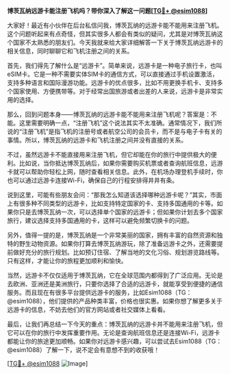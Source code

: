 **博茨瓦纳远游卡能注册飞机吗？带你深入了解这一问题[[TG💪+ @esim1088](https://t.me/s/esim1088)]**

大家好！最近有小伙伴在后台私信问我，博茨瓦纳的远游卡能不能用来注册飞机。这个问题听起来有点奇怪，但其实很多人都会有类似的疑问，尤其是对博茨瓦纳这个国家不太熟悉的朋友们。今天我就来给大家详细解答一下关于博茨瓦纳远游卡的相关信息，同时聊聊它和飞机注册之间的关系。

首先，我们得先了解什么是“远游卡”。简单来说，远游卡是一种电子旅行卡，也叫eSIM卡。它是一种不需要实体SIM卡的通信方式，可以直接通过手机设置激活，支持多种语言和国际漫游功能。远游卡的优点很多，比如不用更换手机卡、支持多个国家使用、方便携带等。对于经常出国旅游或者出差的人来说，远游卡是非常实用的选择。

那么，回到问题本身——博茨瓦纳的远游卡能不能用来注册飞机呢？答案是：不能。这里需要明确一点，“注册飞机”这个说法其实不太准确。通常情况下，我们所说的“注册飞机”是指飞机的注册号或者航空公司的会员卡，而不是与电子卡有关的事情。所以，博茨瓦纳的远游卡和飞机注册之间并没有直接的关系。

不过，虽然远游卡不能直接用来注册飞机，但它却能在你的旅行中提供极大的便利。比如说，当你抵达博茨瓦纳后，如果你需要购买机票或者查询航班信息，远游卡就可以帮助你轻松上网，随时查看相关信息。此外，在机场办理登机手续时，你也可以通过远游卡连接Wi-Fi，确保自己的行程安排得井井有条。

说到这里，可能有些朋友会问：“那我怎么知道该选择哪种远游卡呢？”其实，市面上有很多种不同类型的远游卡，比如支持特定国家的卡、支持多国通用的卡等。如果你只是去博茨瓦纳一次，可以选择单个国家的远游卡；但如果你计划去多个国家旅行，建议选择支持多国通用的卡，这样可以避免频繁切换卡的问题。

另外，值得一提的是，博茨瓦纳是一个非常美丽的国家，拥有丰富的自然资源和独特的野生动物资源。如果你打算去博茨瓦纳游玩，除了准备远游卡之外，还需要提前做好充分的旅行规划。比如预订住宿、了解当地的文化习俗、规划游览路线等。只有这样，才能让你的旅程更加顺利和愉快。

当然，远游卡不仅仅适用于博茨瓦纳，它在全球范围内都得到了广泛应用。无论是去欧洲、亚洲还是美洲旅行，只要你选择了合适的远游卡，就能享受到便捷的通信服务。而且现在有很多平台提供远游卡的服务，比如Esim1088（TG：@esim1088），他们提供的产品种类丰富，价格也很实惠。如果你想了解更多关于远游卡的信息，不妨去他们的官方网站或者社交媒体上看看。

最后，让我们再总结一下今天的重点：博茨瓦纳的远游卡并不能用来注册飞机，但它可以在你的旅行中发挥重要作用。无论是查询航班信息还是连接Wi-Fi，远游卡都能让你的旅途更加顺畅。如果你对远游卡感兴趣，可以尝试去Esim1088（TG：@esim1088）了解一下，说不定会有意想不到的收获哦！

[[TG💪+ @esim1088](https://t.me/s/esim1088) ![Image](https://i.postimg.cc/4NQfJmqS/Snipaste-2025-05-13-00-14-12.png)]